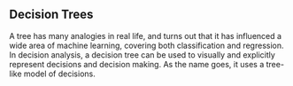 ## Decision Trees ##

A tree has many analogies in real life, and turns out that it has influenced a wide area of machine learning, covering both classification and regression. In decision analysis, a decision tree can be used to visually and explicitly represent decisions and decision making. As the name goes, it uses a tree-like model of decisions. 


